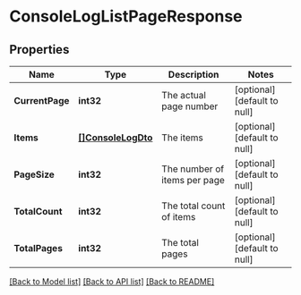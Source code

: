 # ConsoleLogListPageResponse

## Properties
Name | Type | Description | Notes
------------ | ------------- | ------------- | -------------
**CurrentPage** | **int32** | The actual page number | [optional] [default to null]
**Items** | [**[]ConsoleLogDto**](ConsoleLogDTO.md) | The items | [optional] [default to null]
**PageSize** | **int32** | The number of items per page | [optional] [default to null]
**TotalCount** | **int32** | The total count of items | [optional] [default to null]
**TotalPages** | **int32** | The total pages | [optional] [default to null]

[[Back to Model list]](README.md#documentation-for-models) [[Back to API list]](../README.md#documentation-for-api-endpoints) [[Back to README]](../README.md)


